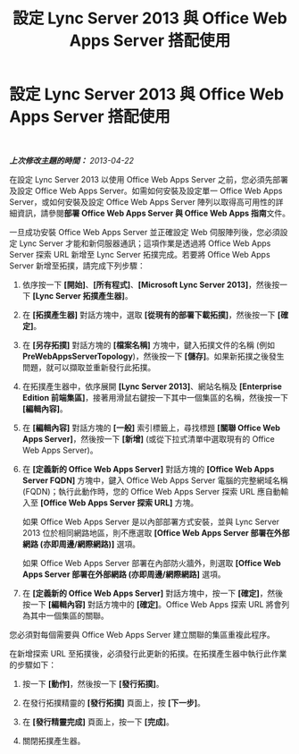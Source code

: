﻿---
title: 設定 Lync Server 2013 與 Office Web Apps Server 搭配使用
TOCTitle: 設定 Lync Server 2013 與 Office Web Apps Server 搭配使用
ms:assetid: 6231e519-9010-4ff9-b5a6-b5859c2b3e11
ms:mtpsurl: https://technet.microsoft.com/zh-tw/library/JJ204944(v=OCS.15)
ms:contentKeyID: 49291100
ms.date: 08/10/2015
mtps_version: v=OCS.15
ms.translationtype: HT
---

# 設定 Lync Server 2013 與 Office Web Apps Server 搭配使用

 

_**上次修改主題的時間：** 2013-04-22_

在設定 Lync Server 2013 以使用 Office Web Apps Server 之前，您必須先部署及設定 Office Web Apps Server。如需如何安裝及設定單一 Office Web Apps Server，或如何安裝及設定 Office Web Apps Server 陣列以取得高可用性的詳細資訊，請參閱**部署 Office Web Apps Server 與 Office Web Apps 指南**文件。

一旦成功安裝 Office Web Apps Server 並正確設定 Web 伺服陣列後，您必須設定 Lync Server 才能和新伺服器通訊；這項作業是透過將 Office Web Apps Server 探索 URL 新增至 Lync Server 拓撲完成。若要將 Office Web Apps Server 新增至拓撲，請完成下列步驟：

1.  依序按一下 **\[開始\]**、**\[所有程式\]**、**\[Microsoft Lync Server 2013\]**，然後按一下 **\[Lync Server 拓撲產生器\]**。

2.  在 **\[拓撲產生器\]** 對話方塊中，選取 **\[從現有的部署下載拓撲\]**，然後按一下 **\[確定\]**。

3.  在 **\[另存拓撲\]** 對話方塊的 **\[檔案名稱\]** 方塊中，鍵入拓撲文件的名稱 (例如 **PreWebAppsServerTopology**)，然後按一下 **\[儲存\]**。如果新拓撲之後發生問題，就可以擷取並重新發行此拓撲。

4.  在拓撲產生器中，依序展開 **\[Lync Server 2013\]**、網站名稱及 **\[Enterprise Edition 前端集區\]**，接著用滑鼠右鍵按一下其中一個集區的名稱，然後按一下 **\[編輯內容\]**。

5.  在 **\[編輯內容\]** 對話方塊的 **\[一般\]** 索引標籤上，尋找標題 **\[關聯 Office Web Apps Server\]**，然後按一下 **\[新增\]** (或從下拉式清單中選取現有的 Office Web Apps Server)。

6.  在 **\[定義新的 Office Web Apps Server\]** 對話方塊的 **\[Office Web Apps Server FQDN\]** 方塊中，鍵入 Office Web Apps Server 電腦的完整網域名稱 (FQDN)；執行此動作時，您的 Office Web Apps Server 探索 URL 應自動輸入至 **\[Office Web Apps Server 探索 URL\]** 方塊。
    
    如果 Office Web Apps Server 是以內部部署方式安裝，並與 Lync Server 2013 位於相同網路地區，則不應選取 **\[Office Web Apps Server 部署在外部網路 (亦即周邊/網際網路)\]** 選項。
    
    如果 Office Web Apps Server 部署在內部防火牆外，則選取 **\[Office Web Apps Server 部署在外部網路 (亦即周邊/網際網路\]** 選項。

7.  在 **\[定義新的 Office Web Apps Server\]** 對話方塊中，按一下 **\[確定\]**，然後按一下 **\[編輯內容\]** 對話方塊中的 **\[確定\]**。Office Web Apps 探索 URL 將會列為其中一個集區的關聯。

您必須對每個需要與 Office Web Apps Server 建立關聯的集區重複此程序。

在新增探索 URL 至拓撲後，必須發行此更新的拓撲。在拓撲產生器中執行此作業的步驟如下：

1.  按一下 **\[動作\]**，然後按一下 **\[發行拓撲\]**。

2.  在發行拓撲精靈的 **\[發行拓撲\]** 頁面上，按 **\[下一步\]**。

3.  在 **\[發行精靈完成\]** 頁面上，按一下 **\[完成\]**。

4.  關閉拓撲產生器。

